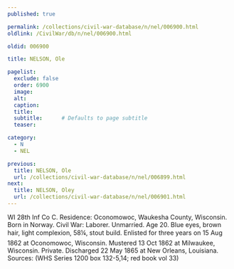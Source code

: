 ```yaml
---
published: true

permalink: /collections/civil-war-database/n/nel/006900.html
oldlink: /CivilWar/db/n/nel/006900.html

oldid: 006900

title: NELSON, Ole

pagelist:
  exclude: false
  order: 6900
  image: 
  alt:
  caption:
  title:
  subtitle:      # Defaults to page subtitle
  teaser:

category: 
  - N 
  - NEL

previous:
  title: NELSON, Ole
  url: /collections/civil-war-database/n/nel/006899.html  
next:
  title: NELSON, Oley
  url: /collections/civil-war-database/n/nel/006901.html   
---
```

WI 28th Inf Co C. Residence: Oconomowoc, Waukesha County, Wisconsin. Born in Norway. Civil War: Laborer. Unmarried. Age 20. Blue eyes, brown hair, light complexion, 5&#146;8&frac14;&#148;, stout build. Enlisted for three years on 15 Aug 1862 at Oconomowoc, Wisconsin. Mustered 13 Oct 1862 at Milwaukee, Wisconsin. Private. Discharged 22 May 1865 at New Orleans, Louisiana. Sources: (WHS Series 1200 box 132-5,14; red book vol 33)